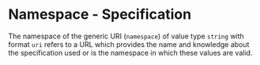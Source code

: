 # Namespace - Specification

The namespace of the generic URI (`namespace`) of value type `string` with
format `uri` refers to a URL which provides the name and knowledge about the
specification used or is the namespace in which these values are valid.

